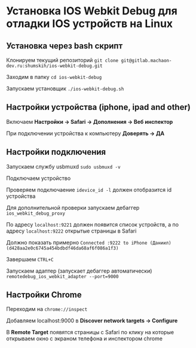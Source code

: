 # Установка IOS Webkit Debug для отладки IOS устройств на Linux

## Установка через bash скрипт

Клонируем текущий репозиторий ```git clone git@gitlab.machaon-dev.ru:shumskih/ios-webkit-debug.git```

Заходим в папку ```cd ios-webkit-debug```

Запускаем установщик ```./ios-webkit-debug.sh```

## Настройки устройства (iphone, ipad and other)

Включаем **Настройки -> Safari -> Дополнения -> Веб инспектор**

При подключении устройства к компьютеру **Доверять -> ДА**

## Настройки подключения

Запускаем службу usbmuxd ```sudo usbmuxd -v ```

Подключаем устройство

Проверяем подключаение ```idevice_id -l``` должен отобразится id устройства

Для дополнительной проверки запускаем дебаггер ```ios_webkit_debug_proxy```

По адресу ```localhost:9221``` должен появится список устройств, а по адресу ```localhost:9222``` открытые страницы в Safari 

Должно показать примерно ```Connected :9222 to iPhone (Даниил) (d428aa2e0c6745a454bdbdf46da68af6f086a1f3)```

Завершаем ```CTRL+C```

Запускаем адаптер (запускает дебаггер автоматически) ```remotedebug_ios_webkit_adapter --port=9000```

## Настройки Chrome

Переходим на ```chrome://inspect```

Добавляем localhost:9000 в **Discover network targets -> Configure**

В **Remote Target** появятся страницы с Safari по клику на которые открываем окно с экраном телефона и инспектором chrome
